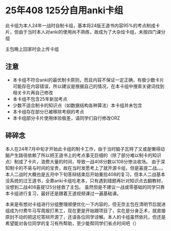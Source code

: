 # 25年408 125分自用anki卡组

此卡组为本人24年一战时自制卡组，基本将24版王道书内容95%的考点制成卡片，但由于当时本人对anki的使用尚不熟练，故成为了大杂烩卡组，未按四门课分组

主包晚上回家时会上传卡组

## 注意

- 本卡组不符合anki的最优制卡原则，而且内容不保证一定正确，有极少数卡片可能存在内容错误，所以建议是根据自己的情况，在本卡组中搜索关键词找到相关卡片再自己修改
- 本卡组不包含25年新加考点
- 少数不适合制卡的知识点（如数据结构各种算法）本卡组并未包含
- 本卡组存在部分已被移除考纲的考点
- 本卡组部分卡片使用体验极差，请同学们自行修改ORZ


## 碎碎念

本人在24年7月中旬才开始此卡组的制卡工作，由于当时脑子瓦特了又或是懒得动脑产生路径依赖了所以把王道书上的考点事无巨细的（除了部分难以制卡的知识点）制成了卡片，浪费大量的时间，导致一战408分数以108分惨淡收场。
由于深知制卡的不易与时间的宝贵，故在当时发愿考上了就开源卡组，但是喜提二战。。。
本人二战时大概也是五月中下旬答辩结束后开始重拾408的复习，但本人二战基本没系统的过王道书，全靠anki卡组吃老本，只有遇到错题再针对知识点去翻教材，没想到二战408喜提125分拯救了主包。
虽然但是不建议一战或零基础的同学只靠本卡组进行复习，最好还是跟着王道视频课过一遍基础课。

本来是有想对卡组进行分组整理顺便优化一下内容的，但无奈主包在清明节后就进组成为付费牛马写周报打黑工，现在更是开始跟项目了，实在是分身乏术，就直接原封不动的把这坨答辩开源了，还请各位同学谅解。本人的卡组虽然依托，但还是希望能对各位同学的复习有所帮助，至少能帮同学们省点时间吧（）
